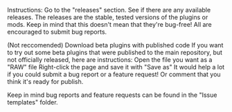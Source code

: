 Instructions: 
Go to the "releases" section. 
See if there are any available releases. 
The releases are the stable, tested versions of the plugins or mods. 
Keep in mind that this doesn't mean that they're bug-free! All are encouraged to submit bug reports.

(Not reccomended) Download beta plugins with published code 
If you want to try out some beta plugins that were published to the main repository, but not officially released, here are instructions: 
Open the file you want as a "RAW" file 
Right-click the page and save it with "Save as" 
It would help a lot if you could submit a bug report or a feature request! 
Or comment that you think it's ready for publish.

Keep in mind bug reports and feature requests can be found in the "Issue templates" folder.

